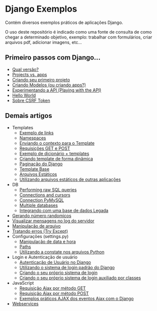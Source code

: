 Django Exemplos
===

Contém diversos exemplos práticos de aplicações Django.

O uso deste repositório é indicado como uma fonte de consulta de como chegar a determinado objetivo, exemplo:
trabalhar com formulários, criar arquivos pdf, adicionar imagens, etc...



Primeiro passos com Django...
---

- [Qual versão?](qual-versao.md)
- [Projects vs. apps](projects-vs-apps.md)
- [Criando seu primeiro projeto](criando-um-projeto.md)
- [Criando Modelos (ou criando apps?)](criando-modelos.md)
- [Experimentando a API (Playing with the API)](experimentando-api-terminal.md)
- [Hello World](hello-world.md)
- [Sobre CSRF Token](csrf-token.md)


Demais artigos
---

+ Templates
  - [Exemplo de links](templates/links.md)
  - [Namespaces](templates/namespaces.md)
  - [Enviando o contexto para o Template](templates/enviando-contexto.md)
  - [Requisições GET e POST](templates/requisicoes.md)
  - [Exemplo de dicionário + templates](templates/dic.md)
  - [Criando template de forma dinâmica](templates/dinamico.md)
  - [Paginação do Django](templates/paginacao.md)
  - [Template Base](templates/base.md)
  - [Arquivos Estáticos](templates/static-files.md)
  - [Utilizando arquivos estáticos de outras aplicações](templates/statics-apps.md)
+ DB
  - [Performing raw SQL queries](db/raw-query.md)
  - [Connections and cursors](db/connections-and-cursors.md)
  - [Connection PyMySQL](db/connection-pymysql.md)
  - [Multiple databases](db/multiple-databases.md)
  - [Integrando com uma base de dados Legada](db/database-legacy.md)
+ [Gerando número randomicos](numeros-randomicos.md)
+ [Visualizar mensagens no log do servidor](visualizar-mensagens-no-log.md)
+ [Manipulação de arquivo](manipulando-arquivos.md)
+ [Tratando erros (Try Except)](try-except.md)
+ Configurações (settings.py)
  - [Manipulação de data e hora](manipulando-datetime.md)
  - [Paths](paths.md)
  - [Utilizando a constate nos arquivos Python](constantes.md)
+ Login e Autenticação de usuário
  - [Autenticação de Usuário no Django](autenticacao-de-usuario.md)
  - [Utilizando o sistema de login padrão do Django](login/login-padrao.md)
  - [Criando o seu próprio sistema de login](login/login-proprio.md)
  - [Criando o seu próprio sistema de login auxiliado por classes](login/login-classes.md)
+ JavaScript
  - [Requisição Ajax por método GET](javascript/requisicao-ajax-get.md)
  - [Requisição Ajax por método POST](javascript/requisicao-ajax-post.md)
  - [Exemplos práticos AJAX dos eventos Ajax com o Django](javascript/exemplos_ajax.md)
+ [Webservices](webservices/pysimplesoap.md)